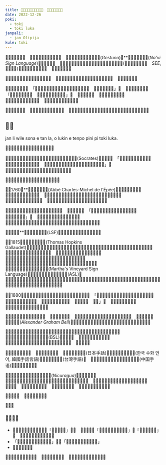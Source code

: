 ```yaml
---
title: 󱥬󱤭󱤧󱥝󱤂󱤧󱥬󱥉󱤂󱦝　󱥫󱥐󱥍󱦗󱥬󱤭󱦘
date: 2022-12-26
poki:
  - toki
  - toki luka
janpali:
  - jan Olipija
kule: toki
---
```


󱥂󱥣󱥁󱤧󱦣󱤨󱦜　󱥬󱦖󱤭󱤧󱤘󱥝󱤧󱤘󱥬󱥉󱦜　󱤊**󱤭󱦖󱥔**󱤊󱤭󱦐󱤘󱦜󱥤󱦝󱦑(*Gestuno*)󱤊**󱤭󱦐󱤿󱦜󱥷󱦜󱦑(*Na\'vi　Sign Language*)󱤧󱥝󱤧󱥬󱥉󱦜　󱥹󱤡󱤊󱤿󱥬󱦐󱤰󱦜󱤗󱦜󱥬󱦜󱤿󱦑󱤊󱤿󱤭󱥍󱦗󱥬󱥰󱦘(󱥬󱦐󱤌󱥁󱤧󱤍󱦑󱤭　*SEE*, 󱥬󱥔󱤭󱥕)󱤧󱥝󱤧󱥧󱥉󱤑󱤧󱥬󱤂󱦜　󱤑󱤧󱥉󱤉󱥆󱤄󱦜

󱥨󱥬󱤭󱥍󱦗󱤰󱤆󱤼󱦘󱤧󱥬󱥉󱤂󱥧󱥁󱦝　󱥆󱤧󱤖󱥧󱥫󱥐󱤧󱤱󱥧󱤟󱥍󱦗󱤑󱦘󱥍󱦗󱤠󱤂󱦘󱦜　󱤑󱤂󱤧󱥉󱤉󱥆󱦜

󱤑󱤠󱤼󱤧󱥬󱤉󱥁󱦝　「󱤊󱥬󱤭󱥍󱦗󱤰󱤴󱦘󱤊󱥬󱥰󱥍󱦗󱤰󱤴󱦘󱤧󱥖󱦜　󱥨󱥬󱤭󱤧󱤙󱤉󱤭」󱦜　󱥹󱤡󱥆󱤧󱥬󱤉󱥁󱦝　「󱥬󱤭󱤧󱥖󱤬󱤰󱤄󱦜　󱥬󱤭󱥳󱥍󱦗󱤰󱤄󱦘󱤧󱤬」󱦜　󱤴󱥡󱤂󱤉󱥁󱦝　󱥬󱥮󱤧󱤘󱤬󱤙󱤿󱥙󱦜　󱤽󱥳󱤧󱤬󱤡󱤽󱥮󱤧󱤘󱤂󱤬󱦜　󱤽󱥮󱤧󱤬󱤡󱤽󱥳󱤧󱤘󱤂󱤬󱦜

󱥬󱥮󱥁󱤧󱤬󱤂󱦜　󱤊󱥬󱤭󱤊󱥬󱥰󱤬󱤰󱥖󱤧󱤆󱦜　󱥹󱤡󱤊󱥬󱥍󱦗󱤰󱤽󱥳󱦘󱤊󱥬󱤭󱥍󱦗󱤰󱤽󱥮󱦘󱤧󱤘󱥖󱤧󱤘󱤆󱤼󱤀󱦜

## 󱥧󱥙

jan li wile sona e tan la, o lukin e tenpo pini pi toki luka.

󱤑󱤧󱥷󱥡󱤉󱥧󱤡󱥄󱤮󱤉󱥫󱥐󱥍󱦗󱥬󱤭󱦘

󱥫󱥐󱤼󱤡󱤰󱦐󱤊󱤧󱦜󱥁󱦜󱤗󱦜󱦑󱤡**󱤑󱥡󱦐󱥡󱦜󱤖󱦜󱥫󱦜󱦑**(Socrates)󱤧󱥬󱤉󱥁󱦝　「󱤑󱥍󱦗󱤠󱤂󱦘󱤧󱥬󱤙󱤭󱦜　󱥆󱤧󱥡󱤀󱤧󱤘󱥿󱤉󱤌󱤙󱤭󱦜　󱥆󱤧󱥷󱥬󱤉󱥢󱤡󱥆󱤧󱥩󱤉󱤭󱥆󱥖󱤿󱥢󱤡󱥿󱤉󱤝󱥢」󱦜　󱥨󱥆󱤧󱥬󱤼󱤂󱤉󱥬󱤭󱥆󱤡󱤴󱤄󱤧󱥡󱤂󱤼󱤉󱥆󱤬󱥫󱤬󱦜

󱥨󱤑󱥡󱤧󱥡󱤼󱤉󱥬󱤭󱥍󱦗󱥫󱤆󱦘󱥍󱦗󱤰󱤆󱦘

󱥫󱥜1760󱤡**󱤑󱦐󱤥󱦜󱥎󱤊󱦑(Abbé Charles-Michel de l\'Épée)󱤧󱤬󱤰󱥭󱦐󱥉󱦝󱦑󱦜　󱥆󱤧󱤑󱥍󱦗󱤲󱤼󱦘󱤧󱤑󱤠󱦜　󱥆󱤧󱤬󱤰󱥍󱦗󱤲󱤨󱦘󱤬󱤰󱥭󱦐󱥉󱦝󱦑󱤡󱤳󱥮󱥍󱦗󱤱󱥖󱦘󱤧󱤬󱦜　󱥆󱥮󱤧󱤑󱥍󱦗󱤠󱤂󱦘󱤧󱥬󱤭󱦜　󱥬󱤭󱥁󱤧󱥬󱤭󱥍󱦗󱥫󱥐󱦘󱥍󱦗󱤰󱥭󱦐󱥉󱦝󱦑󱦘󱦜

󱥆󱤧󱥠󱤉󱥆󱤧󱥉󱤉󱥭󱥡󱥍󱦗󱤑󱦘󱥍󱦗󱤠󱤂󱦘󱦜　󱥆󱤧󱥬󱤉󱥁󱦝　「󱥄󱥌󱤉󱥡󱥩󱤑󱥍󱦗󱤠󱤂󱦘󱤙󱤭󱥧󱥁󱦝　󱥆󱤧󱤘󱤂󱤠󱤉󱥬」󱦜　󱥹󱤡󱥆󱤧󱥉󱤉󱤿󱤭󱥆󱤧󱥌󱥡󱤙󱥆󱦜　󱥨󱥆󱤧󱤍󱤼󱥩󱤑󱥍󱦗󱤠󱤂󱦘󱤡󱤑󱥍󱦗󱤠󱤂󱦘󱤧󱥶󱤉󱤿󱤭󱥁󱤧󱥬󱤭󱥆󱥧󱤟󱥆󱦜

󱥬󱤭󱥆󱤧󱤖**󱤭󱦐󱤗󱦜󱤿󱥙󱦜󱦑(LSF)󱤧󱥬󱤭󱥍󱦗󱤰󱦐󱤗󱦜󱤿󱥙󱦜󱦑󱦘󱦜

󱥫󱥜1815󱤡**󱤑󱦐󱤔󱦜󱦜󱥫󱦜󱦑**(Thomas Hopkins Gallaudet)󱤧󱤬󱤰󱦐󱤰󱤋󱥷󱦜󱤕󱦜󱦑󱤧󱥌󱥡󱥩󱤳󱤨󱥳󱥍󱦗󱤠󱤂󱦘󱦜󱥆󱤧󱥷󱥡󱤉󱤿󱥔󱥍󱦗󱥌󱥡󱦘󱥩󱤑󱥍󱦗󱤠󱤂󱦘󱦜　󱥆󱤧󱤖󱥩󱤰󱦐󱤏󱦜󱤩󱦜󱦑󱤧󱥩󱥭󱥡󱦜　󱥭󱥡󱥁󱤧󱥌󱤉󱥡󱥩󱤑󱤨󱥍󱦗󱤠󱤂󱦘󱦜　󱥨󱥆󱤧󱥱󱤡󱥭󱥡󱤧󱥶󱤉󱤑󱦐󱤔󱦜󱦜󱥫󱦜󱦑󱤡󱥆󱤧󱥩󱤰󱦐󱥉󱦝󱦑󱦜　󱥆󱤧󱤖󱥡󱤉󱤭󱦐󱤗󱦜󱤿󱥙󱦜󱦑󱤉󱤿󱥍󱦗󱥌󱥡󱦘󱤧󱥩󱤰󱦐󱤰󱤋󱥷󱦜󱤕󱦜󱦑󱦜　󱤊󱥁󱤊󱤭󱦐󱤰󱥨󱦜󱦑󱦐󱥷󱦜󱤾󱤑󱦑(Martha\'s Vineyard Sign
Language)󱤧󱤖󱥳󱤧󱤖**󱤭󱦐󱤰󱤋󱥷󱦜󱤕󱦜󱦑**(ASL)󱦜　󱥆󱤧󱥉󱤉󱥭󱥡󱦐󱤔󱦜󱦜󱥫󱦜󱦑󱤧󱥌󱥡󱥩󱤑󱤨󱥍󱦗󱤠󱤂󱦘󱤬󱤰󱦐󱤰󱤋󱥷󱦜󱤕󱦜󱦑󱦜󱥫󱤬󱤡󱤑󱤧󱤠󱤂󱤬󱤰󱦐󱤰󱤋󱥷󱦜󱤕󱦜󱦑󱤬󱤰󱦐󱤖󱦜󱤿󱦜󱥨󱦜󱦑󱤧󱥬󱤭󱦐󱤰󱤋󱥷󱦜󱤕󱦜󱦑󱦜

󱥫󱥜1880󱤡**󱤰󱥭󱦐󱤴󱦜󱤡󱦜󱤿󱦑**󱤡󱤑󱥍󱦗󱥌󱥡󱦘󱤧󱤟󱤧󱥬󱤉󱥁󱦝　「󱤑󱥍󱦗󱤠󱤂󱦘󱥄󱤖󱤂󱤉󱥡󱥍󱦗󱥬󱦖󱤭󱦘󱥧󱥁󱦝　󱥆󱤧󱦠󱤉󱥡󱥍󱦗󱥬󱥰󱦘󱦜　󱤴󱤄󱥄󱥌󱤉󱥬󱥰󱥩󱥆󱦜　󱥁󱤧󱤤󱥝󱦜　󱥄󱤠」󱦜　󱥆󱤼󱤼󱤼󱤧󱤘󱤠󱤄󱦜　󱥆󱤧󱥉󱤉**󱤿󱥍󱦗󱥌󱥡󱦘󱥍󱦗󱥰󱥨󱦘**

󱤑󱤧󱥎󱤉󱥁󱤬󱥫󱥐󱥍󱦗󱤟󱥁󱦘󱦜　󱥨󱥁󱤧󱤤󱤉󱤑󱦜　󱥁󱤡󱥭󱥡󱤼󱤧󱥌󱤂󱤉󱥬󱤭󱥩󱤑󱤨󱥍󱦗󱤠󱤂󱦘󱦜　󱥁󱤧󱤍󱥩󱥆󱦜　**󱤑󱦐󱥉󱤋󱦑**(*Alexander Graham Bell*)󱤧󱤱󱥍󱦗󱤎󱥬󱦘󱤧󱤑󱥣󱤬󱤟󱥁󱤧󱥬󱥖󱤡󱥆󱤧󱤍󱥩󱤟󱥍󱦗󱤠󱤂󱦘󱦜

󱥭󱤼󱥍󱦗󱥌󱥡󱦘󱥍󱦗󱤑󱤨󱦘󱥍󱦗󱤠󱤂󱦘󱤬󱤰󱦐󱤑󱥱󱤘󱦜󱦑󱤡󱤿󱥍󱦗󱥌󱥡󱦘󱥍󱦗󱥰󱥨󱦘󱤧󱤬󱦜　󱥨󱤑󱤨󱥣󱤧󱥌󱥡󱤉**󱤭󱦐󱤑󱥱󱤘󱦜󱦑**(BSL)󱥩󱤑󱤨󱤨󱦜　󱤭󱦐󱤑󱥱󱤘󱦜󱦑󱤧󱤈󱤬󱦜　󱤊󱤭󱦐󱤑󱥱󱤘󱦜󱦑󱤊󱤭󱦐󱤰󱤋󱥷󱦜󱤕󱦜󱦑󱤧󱤆󱤼󱤀󱦜　󱤟󱥆󱤧󱤆󱦜

󱤰󱤼󱤡󱥬󱤭󱤧󱤆󱤀󱦜　󱥨󱥆󱤧󱤘󱤬󱤟󱥬󱦜　󱤭󱦐󱥁󱦜󱤓󱦜󱦆󱦑(日本手話)󱤧󱤱󱤉󱤭󱦐󱤆󱦜󱤟󱦜󱦑(한국 수화 언어, 韓國手話言語)󱤉󱤭󱦐󱥩󱦜󱥳󱦝󱦑(台灣手語)󱦜　󱤊󱤭󱦐󱥩󱦜󱥳󱦝󱦑󱤊󱤭󱦐󱥡󱦜󱤿󱤜󱦝󱦑(中国手语)󱤧󱤆󱤀󱤧󱤬󱤟󱥬󱤆󱦜

󱥹󱤡󱥫󱥐󱤡󱤰󱦐󱥁󱦜󱤖󱦜󱤤󱦜󱤖󱦜󱦑(*Nicuragua*)󱤡󱥬󱤭󱤧󱤬󱤂󱦜　󱤑󱤧󱥉󱤉󱥭󱥡󱥍󱦗󱤑󱤨󱦘󱥍󱦗󱤠󱤂󱦘󱤡󱤑󱤨󱤼󱥍󱦗󱤠󱤂󱦘󱤧󱥩󱥆󱦜　󱥆󱤼󱤧󱥬󱤧󱤱󱤉**󱤭󱦐󱥁󱦜󱤖󱦜󱤤󱦜󱤖󱦜󱦑**󱦜　󱥆󱤧󱥝󱦜　󱥨󱥆󱤧󱥬󱥉󱤂󱥧󱥁󱦝　󱤑󱤂󱤧󱥉󱤂󱤉󱥆󱦜　󱤑󱤨󱤧󱥬󱤬󱤟󱤧󱤱󱤉󱥆󱦜

󱥬󱤭󱤧󱥬󱦜　󱥆󱤧󱤞󱤄󱤧󱤘󱤄󱦜

󱥄󱥔󱦜

### 󱤿󱥬󱤾󱤴

- 󱥂󱥂󱤧󱤬󱥬󱤭󱤡󱤴󱤨󱤉󱥆󱥩「󱤭󱦐󱥂󱦝󱦑」󱥨󱦜　󱥂󱥣󱥆󱤧󱤈「󱥬󱤭󱥍󱦗󱤰󱦐󱥂󱦝󱦑󱦘」󱤇「󱥬󱤭󱦐󱥂󱦝󱦑」󱦜　󱥨󱥁󱤧󱤨󱤉󱥆󱤬󱤿󱥔󱥩󱤴󱦜
- 「󱤊󱤌󱦖󱤫󱤊󱤌󱦖󱤣󱤧󱦜󱦜󱦜」󱤧󱥖「󱤌󱦖󱤫󱤊󱤌󱦖󱤣󱤧󱦜󱦜󱦜」
- 󱥂‍󱥝󱤧󱤬󱤪󱥁󱦜

󱥫󱥐󱤡󱤪󱥁󱤧󱤬󱤪󱦖󱥫󱦜　󱥫󱥁󱤡󱤴󱥔󱤉󱥆󱦜　󱤴󱥸󱤉󱥆󱤡󱥆󱤧󱤬󱤪󱦖󱤞󱥹󱦜
